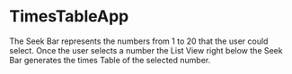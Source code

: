 # TimesTableApp

The Seek Bar represents the numbers from 1 to 20 that the user could select.
Once the user selects a number the List View right below the Seek Bar generates the times Table of the selected number.
